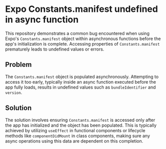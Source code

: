 # Expo Constants.manifest undefined in async function

This repository demonstrates a common bug encountered when using Expo's `Constants.manifest` object within asynchronous functions before the app's initialization is complete. Accessing properties of `Constants.manifest` prematurely leads to undefined values or errors.

## Problem

The `Constants.manifest` object is populated asynchronously. Attempting to access it too early, typically inside an async function executed before the app fully loads, results in undefined values such as `bundleIdentifier` and `version`.

## Solution

The solution involves ensuring `Constants.manifest` is accessed only after the app has initialized and the object has been populated. This is typically achieved by utilizing `useEffect` in functional components or lifecycle methods like `componentDidMount` in class components, making sure any async operations using this data are dependent on this completion.